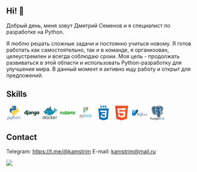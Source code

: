 ##  Hi! 👋

Добрый день, меня зовут Дмитрий Семенов и я специалист по разработке на Python.

Я люблю решать сложные задачи и постоянно учиться новому. Я готов работать как самостоятельно, так и в команде, я организован, целеустремлен и всегда соблюдаю сроки. Моя цель - продолжать развиваться в этой области и использовать Python-разработку для улучшения мира. В данный момент я активно ищу работу и открыт для предложений.

## Skills

<div>
  <img src="https://github.com/devicons/devicon/blob/master/icons/python/python-original-wordmark.svg" title="Python" alt="Python" width="40" height="40"/>&nbsp;
  <img src="https://github.com/devicons/devicon/blob/master/icons/django/django-plain-wordmark.svg" title="Django" alt="Django" width="40" height="40"/>&nbsp;
  <img src="https://github.com/devicons/devicon/blob/master/icons/docker/docker-original-wordmark.svg" title="docker" alt="docker" width="40" height="40"/>&nbsp;
  <img src="https://github.com/devicons/devicon/blob/master/icons/nginx/nginx-original.svg" title="nginx" alt="nginx" width="40" height="40"/>&nbsp;
  <img src="https://github.com/devicons/devicon/blob/master/icons/pytest/pytest-original-wordmark.svg" title="pytest" alt="pytest" width="40" height="40"/>&nbsp;
  <img src="https://github.com/devicons/devicon/blob/master/icons/css3/css3-plain-wordmark.svg"  title="CSS3" alt="CSS" width="40" height="40"/>&nbsp;
  <img src="https://github.com/devicons/devicon/blob/master/icons/html5/html5-original.svg" title="HTML5" alt="HTML" width="40" height="40"/>&nbsp;
  <img src="https://github.com/devicons/devicon/blob/master/icons/sqlite/sqlite-original-wordmark.svg" title="sqlite" alt="sqlite" width="40" height="40"/>&nbsp;
  <img src="https://github.com/devicons/devicon/blob/master/icons/postgresql/postgresql-original-wordmark.svg" title="Postgresql"  alt="Postgresql" width="40" height="40"/>&nbsp;
</div>

## Contact

Telegram: https://t.me/@kamstrim
E-mail: kamstrim@mail.ru

![](https://komarev.com/ghpvc/?username=Kamstrim&color=brightgreen)

